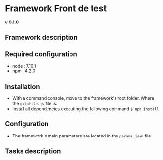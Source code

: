 # Framework Front de test
**v 0.1.0**


## Framework description



## Required configuration

- node : 7.10.1
- npm : 4.2.0


## Installation

- With a command console, move to the framework's root folder. Where the `gulpfile.js` file is.
- Install all dependencies executing the following command `$ npm install`


## Configuration

- The framework's main parameters are located in the `params.json` file


## Tasks description


